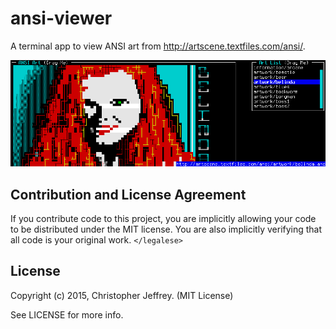 # ansi-viewer

A terminal app to view ANSI art from http://artscene.textfiles.com/ansi/.

![ansi-viewer](https://raw.githubusercontent.com/abritinthebay/nblessed/master/img/ansi-viewer.png)

## Contribution and License Agreement

If you contribute code to this project, you are implicitly allowing your code
to be distributed under the MIT license. You are also implicitly verifying that
all code is your original work. `</legalese>`

## License

Copyright (c) 2015, Christopher Jeffrey. (MIT License)

See LICENSE for more info.
